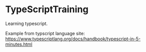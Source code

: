 # TypeScriptTraining
Learning typescript.

Example from typscript language site: https://www.typescriptlang.org/docs/handbook/typescript-in-5-minutes.html
